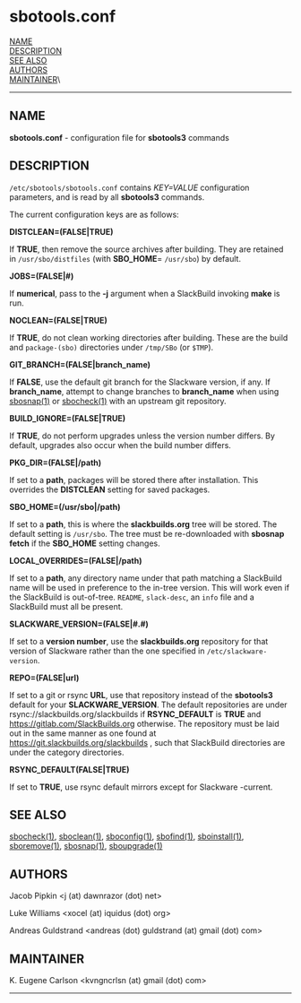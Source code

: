 # sbotools.conf

[NAME](#name)\
[DESCRIPTION](#description)\
[SEE ALSO](#see-also)\
[AUTHORS](#authors)\
[MAINTAINER](#maintainer)\

------------------------------------------------------------------------

## NAME

**sbotools.conf** - configuration file for **sbotools3** commands

## DESCRIPTION

`/etc/sbotools/sbotools.conf` contains *KEY=VALUE* configuration
parameters, and is read by all **sbotools3** commands.

The current configuration keys are as follows:

**DISTCLEAN=(FALSE\|TRUE)**

If **TRUE**, then remove the source archives after building. They are
retained in `/usr/sbo/distfiles` (with **SBO_HOME**= `/usr/sbo`) by
default.

**JOBS=(FALSE\|#)**

If **numerical**, pass to the **-j** argument when a SlackBuild invoking
**make** is run.

**NOCLEAN=(FALSE\|TRUE)**

If **TRUE**, do not clean working directories after building. These are
the build and `package-(sbo)` directories under `/tmp/SBo` (or `$TMP`).

**GIT_BRANCH=(FALSE\|branch_name)**

If **FALSE**, use the default git branch for the Slackware version, if
any. If **branch_name**, attempt to change branches to **branch_name**
when using [sbosnap(1)](sbosnap.1.md) or [sbocheck(1)](sbocheck.1.md) with an upstream git
repository.

**BUILD_IGNORE=(FALSE\|TRUE)**

If **TRUE**, do not perform upgrades unless the version number differs.
By default, upgrades also occur when the build number differs.

**PKG_DIR=(FALSE\|/path)**

If set to a **path**, packages will be stored there after installation.
This overrides the **DISTCLEAN** setting for saved packages.

**SBO_HOME=(/usr/sbo\|/path)**

If set to a **path**, this is where the **slackbuilds.org** tree will be
stored. The default setting is `/usr/sbo`. The tree must be
re-downloaded with **sbosnap fetch** if the **SBO_HOME** setting
changes.

**LOCAL_OVERRIDES=(FALSE\|/path)**

If set to a **path**, any directory name under that path matching a
SlackBuild name will be used in preference to the in-tree version. This
will work even if the SlackBuild is out-of-tree. `README`, `slack-desc`,
an `info` file and a SlackBuild must all be present.

**SLACKWARE_VERSION=(FALSE\|#.#)**

If set to a **version number**, use the **slackbuilds.org** repository
for that version of Slackware rather than the one specified in
`/etc/slackware-version`.

**REPO=(FALSE\|url)**

If set to a git or rsync **URL**, use that repository instead of the
**sbotools3** default for your **SLACKWARE_VERSION**. The default
repositories are under rsync://slackbuilds.org/slackbuilds if
**RSYNC_DEFAULT** is **TRUE** and <https://gitlab.com/SlackBuilds.org>
otherwise. The repository must be laid out in the same manner as one
found at <https://git.slackbuilds.org/slackbuilds> , such that
SlackBuild directories are under the category directories.

**RSYNC_DEFAULT(FALSE\|TRUE)**

If set to **TRUE**, use rsync default mirrors except for Slackware
-current.

## SEE ALSO

[sbocheck(1)](sbocheck.1.md), [sboclean(1)](sboclean.1.md), [sboconfig(1)](sboconfig.1.md), [sbofind(1)](sbofind.1.md), [sboinstall(1)](sboinstall.1.md),
[sboremove(1)](sboremove.1.md), [sbosnap(1)](sbosnap.1.md), [sboupgrade(1)](sboupgrade.1.md)

## AUTHORS

Jacob Pipkin \<j (at) dawnrazor (dot) net\>

Luke Williams \<xocel (at) iquidus (dot) org\>

Andreas Guldstrand \<andreas (dot) guldstrand (at) gmail (dot) com\>

## MAINTAINER

K. Eugene Carlson \<kvngncrlsn (at) gmail (dot) com\>

------------------------------------------------------------------------
